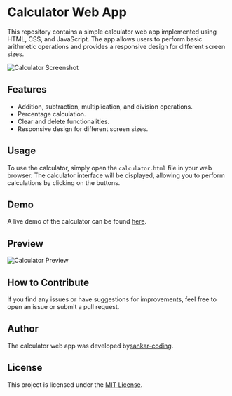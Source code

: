 # Calculator Web App

This repository contains a simple calculator web app implemented using HTML, CSS, and JavaScript. The app allows users to perform basic arithmetic operations and provides a responsive design for different screen sizes.

![Calculator Screenshot](https://i.ibb.co/RD6LFtW/Screenshot-20230623-113644.jpg)

## Features

- Addition, subtraction, multiplication, and division operations.
- Percentage calculation.
- Clear and delete functionalities.
- Responsive design for different screen sizes.

## Usage

To use the calculator, simply open the `calculator.html` file in your web browser. The calculator interface will be displayed, allowing you to perform calculations by clicking on the buttons.

## Demo

A live demo of the calculator can be found [here](https://sankar-coder.w3spaces.com/calculator.html).

## Preview

![Calculator Preview](https://i.ibb.co/RD6LFtW/Screenshot-20230623-113644.jpg)

## How to Contribute

If you find any issues or have suggestions for improvements, feel free to open an issue or submit a pull request.

## Author

The calculator web app was developed by[sankar-coding](https://github.com/sankar-coding).

## License

This project is licensed under the [MIT License](LICENSE).

